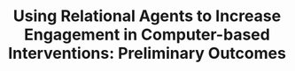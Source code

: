 ---
name: "Using Relational Agents To Increase Engagement"
title: "Using Relational Agents to Increase Engagement in Computer-based Interventions: Preliminary Outcomes"
project: "Online Tailored Interventions & Relational Agents for Exercise and Sun Protection (Project RAISE)"
event: "International Congress of Behavioral Medicine (abstract)"
authors:
- name: "Velicer, W."
- name: "Redding, C."
- name: "Blissmer, B."
- name: "Babbin, S."
- name: "Paiva, A."
- name: "Bickmore, T."
- name: "Johnson, J."
year: 2014
resources: null
external_url: null
draft: false 
headless: true
---